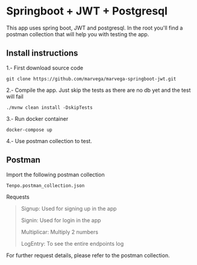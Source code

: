 # Springboot + JWT + Postgresql

This app uses spring boot, JWT and postgresql. In the root you'll find a postman collection that will help you with testing the app.

## Install instructions
1.- First download source code

```
git clone https://github.com/marvega/marvega-springboot-jwt.git
```

2.- Compile the app. Just skip the tests as there are no db yet and the test will fail
```
./mvnw clean install -DskipTests
```

3.- Run docker container

```
docker-compose up
```

4.- Use postman collection to test.

## Postman
Import the following postman collection

```
Tenpo.postman_collection.json
```

Requests
> Signup: Used for signing up in the app
>
> Signin: Used for login in the app
>
> Multiplicar: Multiply 2 numbers
>
> LogEntry: To see the entire endpoints log

For further request details, please refer to the postman collection.
